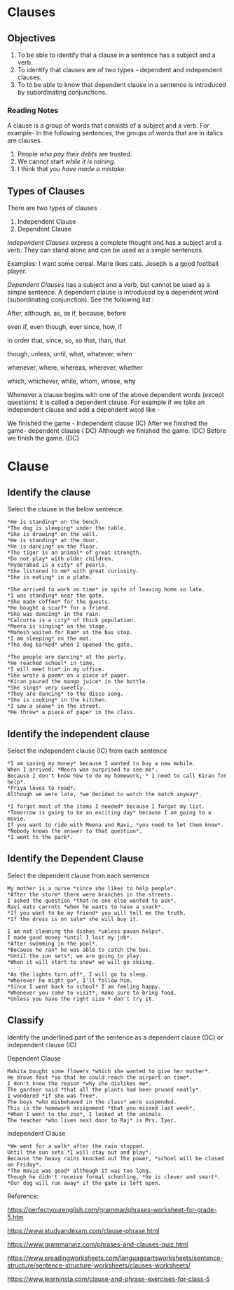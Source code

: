 # Clauses

## Objectives
1. To be able to identify that a clause in a sentence has a subject and a verb.
2. To identify that clauses are of two types - dependent and independent clauses.
3. To to be able to know that dependent clause in a sentence is introduced by subordinating conjunctions.


### Reading Notes 

A clause is a group of words that consists of a subject and a verb. 
For example- In the following sentences, the groups of words that are in italics are clauses.

1. People *who pay their debts* are trusted.
2. We cannot start *while it is raining*.
3. I think that *you have made a mistake*. 

## Types of Clauses
There are two types of clauses  
1. Independent Clause 
2. Dependent Clause

*Independent Clauses* express a complete thought and has a subject and a verb. They can stand alone and can be used as a simple sentences. 

Examples:
I want some cereal.
Marie likes cats.
Joseph is a good football player.

*Dependent Clauses* has a subject and a verb, but cannot be used as a simple sentence. A dependent clause is introduced by a dependent word (subordinating conjunction).
See the following list : 

After, although, as, as if, because, before 

even if, even though, ever since, how, if 

in order that, since, so, so that, than, that 

though, unless, until, what, whatever, when 

whenever, where, whereas, wherever, whether

which, whichever, while, whom, whose, why 

Whenever a clause begins with one of the above dependent words (except questions) it is called a dependent clause. 
For example if we take an independent clause and add a dependent word like - 

We finished the game - Independent clause (IC) 
After we finished the game- dependent clause ( DC)
Although we finished the game. (DC)
Before we finish the game. (DC)

# Clause

## Identify the clause


Select the clause in the below sentence.

```
*He is standing* on the bench.
*The dog is sleeping* under the table.
*She is drawing* on the wall.
*He is standing* at the door.
*He is dancing* on the floor.
*The tiger is an animal* of great strength.
*Do not play* with older children.
*Hyderabad is a city* of pearls.
*She listened to me* with great curiosity.
*She is eating* in a plate.
```

```
*She arrived to work on time* in spite of leaving home so late.
*I was standing* near the gate.
*She made coffee* for the guests.
*He bought a scarf* for a friend.
*She was dancing* in the rain.
*Calcutta is a city* of thick population.
*Meera is singing* on the stage.
*Mahesh waited for Ram* at the bus stop.
*I am sleeping* on the mat.
*The dog barked* when I opened the gate.
```

```
*The people are dancing* at the party.
*He reached school* in time.
*I will meet him* in my office.
*She wrote a poem* on a piece of paper.
*Kiran poured the mango juice* in the bottle. 
*She sings* very sweetly.
*They are dancing* to the disco song.
*She is cooking* in the kitchen.
*I saw a snake* in the street.
*He threw* a piece of paper in the class.
```


## Identify the independent clause 

Select the independent clause (IC) from each sentence

```
*I am saving my money* because I wanted to buy a new mobile. 
When I arrived, *Meera was surprised to see me*.
Because I don't know how to do my homework, * I need to call Kiran for help*. 
*Priya loves to read*.
Although we were late, *we decided to watch the match anyway*.
```

```
*I forgot most of the items I needed* because I forgot my list. 
*Tomorrow is going to be an exciting day* because I am going to a movie. 
If you want to ride with Meena and Ravi, *you need to let them know*. 
*Nobody knows the answer to that question*. 
*I went to the park*.
```


## Identify the Dependent Clause 

Select the dependent clause from each sentence

```
My mother is a nurse *since she likes to help people*. 
*After the storm* there were branches in the streets.
I asked the question *that no one else wanted to ask*.
Ravi eats carrots *when he wants to have a snack*.
*If you want to be my friend* you will tell me the truth. 
*If the dress is on sale* she will buy it.
```

```
I am not cleaning the dishes *unless pavan helps*.
I made good money *until I lost my job*. 
*After swimming in the pool*. 
*Because he ran* he was able to catch the bus. 
*Until the sun sets*, we are going to play. 
*When it will start to snow* we will go skiing.
```

```
*As the lights turn off*, I will go to sleep. 
*Wherever he might go*, I'll follow him. 
*Since I went back to school* I am feeling happy.
*Whenever you come to visit*, make sure to bring food. 
*Unless you have the right size * don't try it. 
```

## Classify

Identify the underlined part of the sentence as a dependent clause (DC) or independent clause (IC)

Dependent Clause

```
Mahita bought some flowers *which she wanted to give her mother*.
He drove fast *so that he could reach the airport on time*.
I don't know the reason *why she dislikes me*.
The gardner said *that all the plants had been pruned neatly*. 
I wondered *if she was free*.
The boys *who misbehaved in the class* were suspended.
This is the homework assignment *that you missed last week*.
*When I went to the zoo*, I looked at the animals
The teacher *who lives next door to Raj* is Mrs. Iyer.
```

Independent Clause

```
*We went for a walk* after the rain stopped. 
Until the sun sets *I will stay out and play*. 
Because the heavy rains knocked out the power, *school will be closed on Friday*.
*The movie was good* although it was too long. 
Though he didn't receive formal schooling, *he is clever and smart*.
*Our dog will run away* if the gate is left open.
```





Reference: 

https://perfectyourenglish.com/grammar/phrases-worksheet-for-grade-5.htm

https://www.studyandexam.com/clause-phrase.html

https://www.grammarwiz.com/phrases-and-clauses-quiz.html

https://www.ereadingworksheets.com/languageartsworksheets/sentence-structure/sentence-structure-worksheets/clauses-worksheets/

https://www.learninsta.com/clause-and-phrase-exercises-for-class-5











